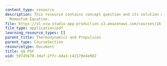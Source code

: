 ```yaml
---
content_type: resource
description: This resource contains concept question and its solution on Integral
  Momentum Equation.
file: https://ol-ocw-studio-app-production.s3.amazonaws.com/courses/16-01-unified-engineering-i-ii-iii-iv-fall-2005-spring-2006/597456763daf2ffc4da3c42170e4e982_q9.PDF
file_type: application/pdf
learning_resource_types: []
parent_title: Thermodynamics and Propulsion
parent_type: CourseSection
resourcetype: Document
title: q9.PDF
uid: 59745676-3daf-2ffc-4da3-c42170e4e982
---
```

